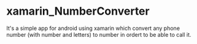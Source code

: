 # xamarin_NumberConverter
It's a simple app for android using xamarin which convert any phone number (with number and letters) to number in ordert to be able to call it.
